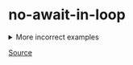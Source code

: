 <!--
 generated docs file, do not edit by hand, see xtask/docgen 
-->
# no-await-in-loop


<details>
 <summary> More incorrect examples </summary>

```js
async function foo() {
    const res = [];
    for(var i = 1; i < 20; i++) {
        res.push(await i);
    }
}
```

```js
async () => {
    while(true) {
        await i;
    }
}
```
</details>

[Source](../../rslint_core/src/groups/errors/no_await_in_loop.rs)